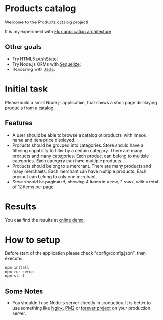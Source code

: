 # Products catalog

Welcome to the Products catalog project!

It is my experiment with [Flux application architecture](https://facebook.github.io/flux/).

## Other goals

* Try [HTML5 pushState](https://developer.mozilla.org/en-US/docs/Web/Guide/API/DOM/Manipulating_the_browser_history);
* Try Node.js ORMs with [Sequelize](https://github.com/sequelize/sequelize);
* Rendering with [Jade](http://jade-lang.com/).

# Initial task

Please build a small Node.js application, that shows a shop page displaying products from a catalog.

## Features

* A user should be able to browse a catalog of products, with image, name and item price displayed.
* Products should be grouped into categories. Store should have a filtering capability to filter by a certain category. There are many products and many categories. Each product can belong to multiple categories. Each category can have multiple products.
* Products should belong to a merchant. There are many products and many merchants. Each merchant can have multiple products. Each product can belong to only one merchant.
* Store should be paginated, showing 4 items in a row, 3 rows, with a total of 12 items per page.

# Results

You can find the results at [online demo](http://23.236.50.55:9090/).

# How to setup

Before start of the application please check "config/config.json", then execute:

    npm install
    npm run setup
    npm start

## Some Notes

* You shouldn't use Node.js server directly in production. It is better to use something like [Nginx](http://nginx.org/), [PM2](https://github.com/Unitech/pm2) or [forever project](https://github.com/foreverjs/forever) on your production server.
